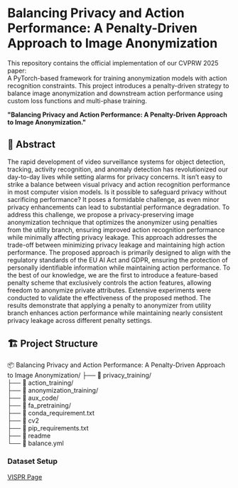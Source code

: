 # Balancing Privacy and Action Performance: A Penalty-Driven Approach to Image Anonymization

This repository contains the official implementation of our CVPRW 2025 paper:  
A PyTorch-based framework for training anonymization models with action recognition constraints. This project introduces a penalty-driven strategy to balance image anonymization and downstream action performance using custom loss functions and multi-phase training.

**"Balancing Privacy and Action Performance: A Penalty-Driven Approach to Image Anonymization."**

## 📄 Abstract

The rapid development of video surveillance systems for object detection, tracking, activity recognition, and anomaly detection has revolutionized our day-to-day lives while setting alarms for privacy concerns. It isn’t easy to strike a balance between visual privacy and action recognition performance in most computer vision models. Is it possible to safeguard privacy without sacrificing performance? It poses a formidable challenge, as even minor privacy enhancements can lead to substantial performance degradation. To address this challenge, we propose a privacy-preserving image anonymization technique that optimizes the anonymizer using penalties from the utility branch, ensuring improved action recognition performance while minimally affecting privacy leakage. This approach addresses the trade-off between minimizing privacy leakage and maintaining high action performance. The proposed approach is primarily designed to align with the regulatory standards of the EU AI Act and GDPR, ensuring the protection of personally identifiable information while maintaining action performance. To the best of our knowledge, we are the first to introduce a feature-based penalty scheme that exclusively controls the action features, allowing freedom to anonymize private attributes. Extensive experiments were conducted to validate the effectiveness of the proposed method. The results demonstrate that applying a penalty to anonymizer from utility branch enhances action performance while maintaining nearly consistent privacy leakage across different penalty settings.

## 🏗️ Project Structure

📦 Balancing Privacy and Action Performance: A Penalty-Driven Approach to Image Anonymization/
├── 📁 privacy_training/                  
├── 📁 action_training/                  
├── 📁 anonymization_training/                
├── 📁 aux_code/                     
├── 📁 fa_pretraining/                 
├── 📄 conda_requirement.txt                 
├── 📄 cv2               
├── 📄 pip_requirements.txt                
├── 📄 readme         
└── 📄 balance.yml                   

### Dataset Setup

[VISPR Page](https://tribhuvanesh.github.io/vpa/)
